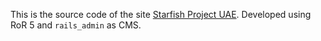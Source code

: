 This is the source code of the site [Starfish Project UAE](http://www.starfishproject.ae/en/home/). 
Developed using RoR 5 and `rails_admin` as CMS. 
